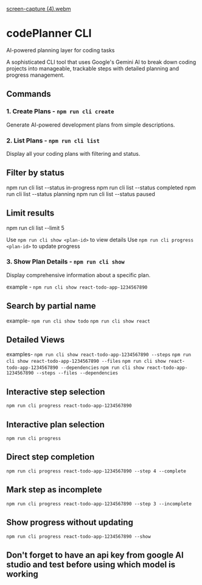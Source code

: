 [screen-capture (4).webm](https://github.com/user-attachments/assets/dfddd957-5c5c-450e-bdbe-309018f813c9)
#  codePlanner CLI

AI-powered planning layer for coding tasks

A sophisticated CLI tool that uses Google's Gemini AI to break down coding projects into manageable, trackable steps with detailed planning and progress management.

##  Commands

### **1. Create Plans** - `npm run cli create`

Generate AI-powered development plans from simple descriptions.

### **2. List Plans** - `npm run cli list`

Display all your coding plans with filtering and status.

## Filter by status

npm run cli list --status in-progress
npm run cli list --status completed
npm run cli list --status planning
npm run cli list --status paused

## Limit results

npm run cli list --limit 5

Use `npm run cli show <plan-id>` to view details
Use `npm run cli progress <plan-id>` to update progress

### **3. Show Plan Details** - `npm run cli show`

Display comprehensive information about a specific plan.

example - `npm run cli show react-todo-app-1234567890`

## Search by partial name

example-
`npm run cli show todo`
`npm run cli show react`

## Detailed Views

examples-
`npm run cli show react-todo-app-1234567890 --steps`
`npm run cli show react-todo-app-1234567890 --files`
`npm run cli show react-todo-app-1234567890 --dependencies`
`npm run cli show react-todo-app-1234567890 --steps --files --dependencies`

## Interactive step selection

`npm run cli progress react-todo-app-1234567890`

## Interactive plan selection

`npm run cli progress`

## Direct step completion

`npm run cli progress react-todo-app-1234567890 --step 4 --complete`

## Mark step as incomplete

`npm run cli progress react-todo-app-1234567890 --step 3 --incomplete`

## Show progress without updating

`npm run cli progress react-todo-app-1234567890 --show`

## Don't forget to have an api key from google AI studio and test before using which model is working
